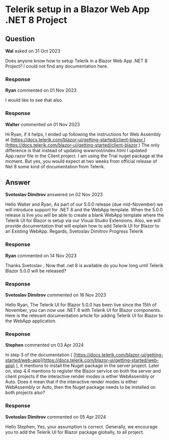# Telerik setup in a Blazor Web App .NET 8 Project

## Question

**Wal** asked on 31 Oct 2023

Does anyone know how to setup Telerik in a Blazor Web App .NET 8 Project? I could not find any documentation here.

### Response

**Ryan** commented on 01 Nov 2023

I would like to see that also.

### Response

**Walter** commented on 01 Nov 2023

Hi Ryan, if it helps, I ended up following the instructions for Web Assembly at [https://docs.telerik.com/blazor-ui/getting-started/client-blazor.](https://docs.telerik.com/blazor-ui/getting-started/client-blazor.) The only difference is that instead of updating wwwroot/index.html I updated App.razor file in the Client project. I am using the Trial nuget package at the moment. But yes, you would expect at two weeks from official release of Net 8 some kind of documentation from Telerik.

## Answer

**Svetoslav Dimitrov** answered on 02 Nov 2023

Hello Walter and Ryan, As part of our 5.0.0 release (due mid-November) we will introduce support for .NET 8 and the WebApp template. When the 5.0.0 release is live you will be able to create a blank WebApp template where the Telerik UI for Blazor is setup via our Visual Studio Extensions. Also, we will provide documentation that will explain how to add Telerik UI for Blazor to an Existing WebApp. Regards, Svetoslav Dimitrov Progress Telerik

### Response

**Ryan** commented on 14 Nov 2023

Thanks Svetoslav , Now that .net 8 is available do you how long until Telerik Blazor 5.0.0 will be released?

### Response

**Svetoslav Dimitrov** commented on 16 Nov 2023

Hello Ryan, The Telerik UI for Blazor 5.0.0 has been live since the 15th of November, you can now use .NET 8 with Telerik UI for Blazor components. Here is the relevant documentation article for adding Telerik UI for Blazor to the WebApp application.

### Response

**Stephen** commented on 03 Apr 2024

In step 3 of the documentation ( [https://docs.telerik.com/blazor-ui/getting-started/web-app](https://docs.telerik.com/blazor-ui/getting-started/web-app) ), it mentions to install the Nuget package in the server project. Later on, step 4.4 mentions to register the Blazor service on both the server and client projects if the interactive render modes is either WebAssembly or Auto. Does it mean that if the interactive render modes is either WebAssembly or Auto, then the Nuget package needs to be installed on both projects also?

### Response

**Svetoslav Dimitrov** commented on 05 Apr 2024

Hello Stephen, Yes, your assumption is correct. Generally, we encourage you to add the Telerik UI for Blazor package globally, to all project.
